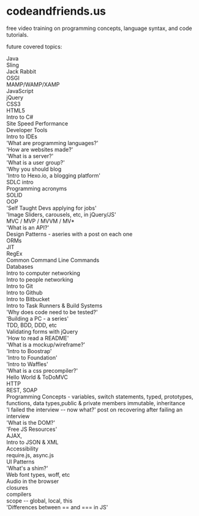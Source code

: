 # codeandfriends.us

free video training on programming concepts, language syntax, and code tutorials.

future covered topics:

Java  
Sling  
Jack Rabbit   
OSGI   
MAMP/WAMP/XAMP  
JavaScript  
jQuery  
CSS3  
HTML5  
Intro to C#  
Site Speed Performance  
Developer Tools  
Intro to IDEs  
'What are programming languages?'  
'How are websites made?'  
'What is a server?'  
'What is a user group?'  
'Why you should blog  
'Intro to Hexo.io, a blogging platform'  
SDLC intro  
Programming acronyms  
SOLID  
OOP  
'Self Taught Devs applying for jobs'  
'Image Sliders, carousels, etc, in jQuery/JS'  
MVC / MVP / MVVM / MV*  
'What is an API?'  
Design Patterns - aseries with a post on each one  
ORMs  
JIT  
RegEx  
Common Command Line Commands  
Databases  
Intro to computer networking  
Intro to people networking  
Intro to Git  
Intro to Github  
Intro to Bitbucket  
Intro to Task Runners & Build Systems  
'Why does code need to be tested?'  
'Building a PC - a series'  
TDD, BDD, DDD, etc  
Validating forms with jQuery  
'How to read a README'  
'What is a mockup/wireframe?'  
'Intro to Boostrap'  
'Intro to Foundation'  
'Intro to Waffles'  
'What is a css precompiler?'  
Hello World & ToDoMVC  
HTTP  
REST, SOAP  
Programming Concepts - variables, switch statements, typed, prototypes, functions, data types,public & private members
immutable, inheritance  
'I failed the interview -- now what?' post on recovering after failing an interview  
'What is the DOM?'   
'Free JS Resources'  
AJAX,   
Intro to JSON & XML  
Accessibility  
require.js, async.js  
UI Patterns  
'What's a shim?'  
Web font types, woff, etc  
Audio in the browser  
closures  
compilers  
scope -- global, local, this  
'Differences between == and === in JS'  
